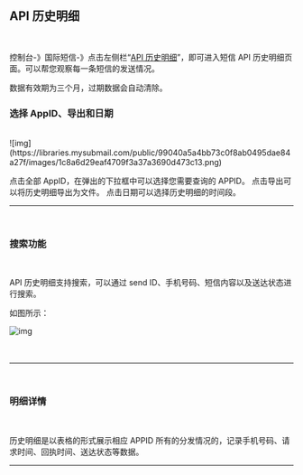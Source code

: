 ## API 历史明细

 <br>

控制台-》国际短信-》点击左侧栏“[API 历史明细](https://www.mysubmail.com/console/intersms/history)”，即可进入短信 API 历史明细页面。可以帮您观察每一条短信的发送情况。

数据有效期为三个月，过期数据会自动清除。
<br>

### **选择 AppID、导出和日期**

<br>
![img](https://libraries.mysubmail.com/public/99040a5a4bb73c0f8ab0495dae84a27f/images/1c8a6d29eaf4709f3a37a3690d473c13.png)

点击全部 AppID，在弹出的下拉框中可以选择您需要查询的 APPID。
点击导出可以将历史明细导出为文件。
点击日期可以选择历史明细的时间段。


------

 <br>

### **搜索功能**

<br>

 API 历史明细支持搜索，可以通过 send ID、手机号码、短信内容以及送达状态进行搜索。

如图所示：

![img](https://libraries.mysubmail.com/public/99040a5a4bb73c0f8ab0495dae84a27f/images/8924410f8d1770568d51c0dc462261a3.png)

 　

------

<br>

### **明细详情**

<br>

历史明细是以表格的形式展示相应 APPID 所有的分发情况的，记录手机号码、请求时间、回执时间、送达状态等数据。



------